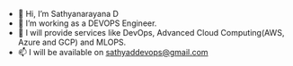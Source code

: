 - 👋 Hi, I’m Sathyanarayana D
- 👀 I’m working as a DEVOPS Engineer.
- 🌱 I will provide services like DevOps, Advanced Cloud Computing(AWS, Azure and GCP) and MLOPS.
- 📫 I will be available on sathyaddevops@gmail.com

<!---
sathyaddevops/sathyaddevops is a ✨ special ✨ repository because its `README.md` (this file) appears on your GitHub profile.
You can click the Preview link to take a look at your changes.
--->
